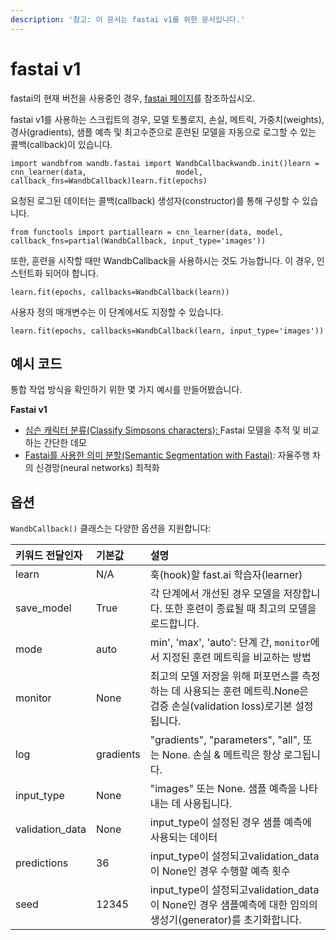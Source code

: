 ```yaml
---
description: '참고: 이 문서는 fastai v1를 위한 문서입니다.'
---
```


# fastai v1

fastai의 현재 버전을 사용중인 경우, [fastai 페이지](https://docs.wandb.com/library/integrations/fastai)를 참조하십시오. 

fastai v1를 사용하는 스크립트의 경우, 모델 토폴로지, 손실, 메트릭, 가중치\(weights\), 경사\(gradients\), 샘플 예측 및 최고수준으로 훈련된 모델을 자동으로 로그할 수 있는 콜백\(callback\)이 있습니다.

```text
import wandbfrom wandb.fastai import WandbCallback​wandb.init()​learn = cnn_learner(data,                    model,                    callback_fns=WandbCallback)learn.fit(epochs)
```

요청된 로그된 데이터는 콜백\(callback\) 생성자\(constructor\)를 통해 구성할 수 있습니다.

```text
from functools import partial​learn = cnn_learner(data, model, callback_fns=partial(WandbCallback, input_type='images'))
```

또한, 훈련을 시작할 때만 WandbCallback을 사용하시는 것도 가능합니다. 이 경우, 인스턴트화 되어야 합니다.

```text
learn.fit(epochs, callbacks=WandbCallback(learn))
```

사용자 정의 매개변수는 이 단계에서도 지정할 수 있습니다.

```text
learn.fit(epochs, callbacks=WandbCallback(learn, input_type='images'))
```

## **예시 코드** <a id="example-code"></a>

통합 작업 방식을 확인하기 위한 몇 가지 예시를 만들어봤습니다.

**Fastai v1**

* [심슨 캐릭터 분류\(Classify Simpsons characters](https://github.com/borisdayma/simpsons-fastai)\)​[: ](https://app.wandb.ai/jxmorris12/huggingface-demo/reports/A-Step-by-Step-Guide-to-Tracking-Hugging-Face-Model-Performance--VmlldzoxMDE2MTU)Fastai 모델을 추적 및 비교하는 간단한 데모
*  ​[Fastai를 사용한 의미 분할\(Semantic Segmentation with Fastai\)](https://github.com/borisdayma/semantic-segmentation): 자율주행 차의 신경망\(neural networks\) 최적화

##  **옵션** <a id="options"></a>

`WandbCallback()` 클래스는 다양한 옵션을 지원합니다:

| 키워드 전달인자 | 기본값 | 설명 |
| :--- | :--- | :--- |
| learn | N/A | 훅\(hook\)할 fast.ai 학습자\(learner\) |
| save\_model | True | 각 단계에서 개선된 경우 모델을 저장합니다. 또한 훈련이 종료될 때 최고의 모델을 로드합니다. |
| mode | auto | min', 'max', 'auto': 단계 간, `monitor`에서 지정된 훈련 메트릭을 비교하는 방법 |
| monitor | None | 최고의 모델 저장을 위해 퍼포먼스를 측정하는 데 사용되는 훈련 메트릭.None은 검증 손실\(validation loss\)로기본 설정 됩니다. |
| log | gradients | "gradients", "parameters", "all", 또는 None. 손실 & 메트릭은 항상 로그됩니다. |
| input\_type | None | "images" 또는 None. 샘플 예측을 나타내는 데 사용됩니다. |
| validation\_data | None | input\_type이 설정된 경우 샘플 예측에 사용되는 데이터 |
| predictions | 36 | input\_type이 설정되고validation\_data이 None인 경우 수행할 예측 횟수 |
| seed | 12345 | input\_type이 설정되고validation\_data이 None인 경우 샘플예측에 대한 임의의 생성기\(generator\)를 초기화합니다. |

[  
](https://docs.wandb.ai/integrations/fastai)

